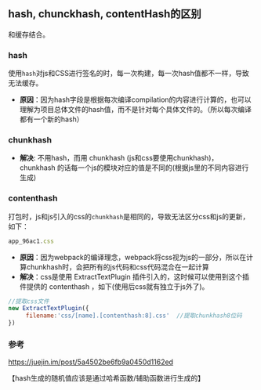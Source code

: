 ## hash, chunckhash, contentHash的区别

和缓存结合。

### hash

使用`hash`对js和CSS进行签名的时，每一次构建，每一次hash值都不一样，导致无法缓存。

- **原因**：因为hash字段是根据每次编译compilation的内容进行计算的，也可以理解为项目总体文件的hash值，而不是针对每个具体文件的。（所以每次编译都有一个新的hash）

### chunkhash

- **解决**: 不用hash，而用 chunkhash (js和css要使用chunkhash)， chunkhash 的话每一个js的模块对应的值是不同的(根据js里的不同内容进行生成)

### contenthash

打包时，js和js引入的css的`chunkhash`是相同的，导致无法区分css和js的更新，如下：

```javascript
app_96ac1.css
```

- **原因**：因为webpack的编译理念，webpack将css视为js的一部分，所以在计算chunkhash时，会把所有的js代码和css代码混合在一起计算
- **解决**：css是使用 ExtractTextPlugin 插件引入的，这时候可以使用到这个插件提供的 contenthash ，如下(使用后css就有独立于js外了)。

```javascript
//提取css文件
new ExtractTextPlugin({
     filename:'css/[name].[contenthash:8].css'  //提取chunkhash8位码
})
```


### 参考

https://juejin.im/post/5a4502be6fb9a0450d1162ed


【hash生成的随机值应该是通过哈希函数/辅助函数进行生成的】
